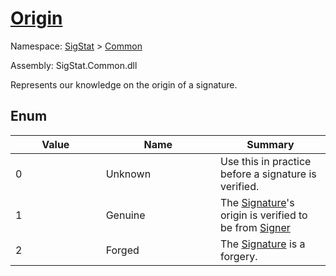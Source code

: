 # [Origin](./Origin.md)
Namespace: [SigStat]() > [Common](./README.md)

Assembly: SigStat.Common.dll


Represents our knowledge on the origin of a signature.

##	Enum

| Value<div><a href="#"><img width=400></a></div> | Name<div><a href="#"><img width=475></a></div> | Summary<div><a href="#"><img width=400></a></div> | 
| --- | --- | --- | 
| 0 | Unknown | Use this in practice before a signature is verified. | 
| 1 | Genuine | The [Signature](../../docs/mdSigStat/Common/Signature.md)'s origin is verified to be from [Signer](../../docs/mdSigStat/Common/Signature.md) | 
| 2 | Forged | The [Signature](../../docs/mdSigStat/Common/Signature.md) is a forgery. | 


